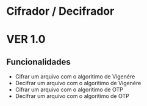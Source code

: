 # Cifrador / Decifrador
# VER 1.0

## Funcionalidades
 - Cifrar um arquivo com o algoritimo de Vigenére
 - Decifrar um arquivo com o algoritimo de Vigenére
 - Cifrar um arquivo com o algoritimo de OTP
 - Decifrar um arquivo com o algoritimo de OTP

